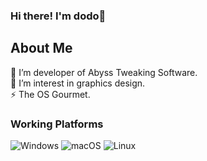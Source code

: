 ### Hi there! I'm dodo👋

<h2>About Me</h2>
🔭 I’m developer of Abyss Tweaking Software.
<br>
🌱 I’m interest in graphics design.
<br>
⚡ The OS Gourmet.
<br>

<h3>Working Platforms</h3>

![Windows](https://img.shields.io/badge/Windows--9cf?style=social&logo=windows&logoColor=black)
![macOS](https://img.shields.io/badge/mac%20os--9cf?style=social&logo=Apple&logoColor=black)
![Linux](https://shields.io/badge/Linux--9cf?logo=Linux&style=social)
